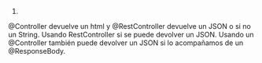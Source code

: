 1)
@Controller devuelve un html y @RestController devuelve un JSON o si no un String.
Usando RestController si se puede devolver un JSON.
Usando un @Controller también puede devolver un JSON si lo acompañamos de un @ResponseBody.
